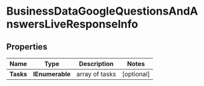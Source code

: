# BusinessDataGoogleQuestionsAndAnswersLiveResponseInfo


## Properties

| Name | Type | Description | Notes |
|------------ | ------------- | ------------- | -------------|
**Tasks** | **IEnumerable<BusinessDataGoogleQuestionsAndAnswersLiveTaskInfo>** | array of tasks |[optional]|